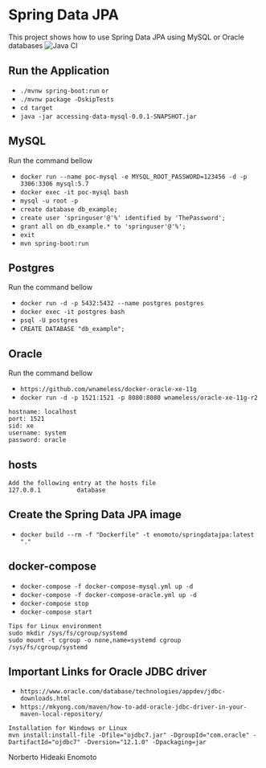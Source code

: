 # Spring Data JPA
This project shows how to use Spring Data JPA using MySQL or Oracle databases
![Java CI](https://github.com/norberto-enomoto/enomoto-springdatajpa/workflows/Java%20CI/badge.svg)

## Run the Application
* `./mvnw spring-boot:run`
`or`
* `./mvnw package -DskipTests`
* `cd target`
* `java -jar accessing-data-mysql-0.0.1-SNAPSHOT.jar`

## MySQL

Run the command bellow

* `docker run --name poc-mysql -e MYSQL_ROOT_PASSWORD=123456 -d -p 3306:3306 mysql:5.7`
* `docker exec -it poc-mysql bash`
* `mysql -u root -p`
* `create database db_example;`
* `create user 'springuser'@'%' identified by 'ThePassword';`
* `grant all on db_example.* to 'springuser'@'%';`
* `exit`
* `mvn spring-boot:run`

## Postgres

Run the command bellow

* `docker run -d -p 5432:5432 --name postgres postgres`
* `docker exec -it postgres bash`
* `psql -U postgres`
* `CREATE DATABASE "db_example";`

## Oracle 

Run the command bellow

* `https://github.com/wnameless/docker-oracle-xe-11g`
* `docker run -d -p 1521:1521 -p 8080:8080 wnameless/oracle-xe-11g-r2`

```
hostname: localhost
port: 1521
sid: xe
username: system
password: oracle
```

## hosts

```
Add the following entry at the hosts file
127.0.0.1          database
```

## Create the Spring Data JPA image

* `docker build --rm -f "Dockerfile" -t enomoto/springdatajpa:latest "."`

## docker-compose

* `docker-compose -f docker-compose-mysql.yml up -d`
* `docker-compose -f docker-compose-oracle.yml up -d`
* `docker-compose stop`
* `docker-compose start`

```
Tips for Linux environment
sudo mkdir /sys/fs/cgroup/systemd
sudo mount -t cgroup -o none,name=systemd cgroup /sys/fs/cgroup/systemd
```

## Important Links for Oracle JDBC driver
* `https://www.oracle.com/database/technologies/appdev/jdbc-downloads.html`
* `https://mkyong.com/maven/how-to-add-oracle-jdbc-driver-in-your-maven-local-repository/`

```
Installation for Windows or Linux
mvn install:install-file -Dfile="ojdbc7.jar" -DgroupId="com.oracle" -DartifactId="ojdbc7" -Dversion="12.1.0" -Dpackaging=jar
```
Norberto Hideaki Enomoto



